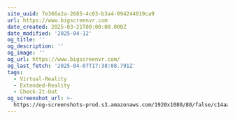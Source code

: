 ```yaml
---
site_uuid: 7e366a2a-2685-4c03-b3a4-094244019ca9
url: https://www.bigscreenvr.com
date_created: 2025-03-21T00:00:00.000Z
date_modified: '2025-04-12'
og_title: ''
og_description: ''
og_image: ''
og_url: https://www.bigscreenvr.com/
og_last_fetch: '2025-04-07T17:38:08.791Z'
tags:
  - Virtual-Reality
  - Extended-Reality
  - Check-It-Out
og_screenshot_url: >-
  https://og-screenshots-prod.s3.amazonaws.com/1920x1080/80/false/c14aac0855df9176535e1ebe9105441cfecf0bf8fdfe1e3407aac33017b4d6da.jpeg
---
```
































